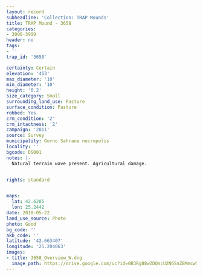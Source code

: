 ```yaml
---
layout: record
subheadline: 'Collection: TRAP Mounds'
title: TRAP Mound - 3658
categories:
- 3000-3999
header: no
tags:
- ''
trap_id: '3658'

certainty: Certain
elevation: '453'
max_diameter: '10'
min_diameter: '10'
height: '0.2'
size_category: Small
surrounding_land_use: Pasture
surface_condition: Pasture
robbed: Yes
crm_condition: '2'
crm_intactness: '2'
campaign: '2011'
source: Survey
municipality: Gorno Sahrane necropolis
locality: ''
bgcode: DS001
notes: |-
  Natural terrain wave present. Agricultural damage.


rights: standard


maps:
  lat: 42.6285
  lon: 25.2442
date: 2018-05-22
land_use_source: Photo
photo: Good
bg_code: ''
akb_code: ''
latitude: '42.663407'
longitude: '25.204063'
images:
- title: 3658_Overview_W.dng
  image_path: https://drive.google.com/uc?id=0B3Rg88wZDQscU2N6SnZBMmcwSTQ
---
```

